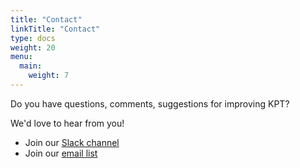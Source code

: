 ```yaml
---
title: "Contact"
linkTitle: "Contact"
type: docs
weight: 20
menu:
  main:
    weight: 7
---
```


Do you have questions, comments, suggestions for improving KPT?

We'd love to hear from you!

- Join our [Slack channel](https://kubernetes.slack.com/channels/kpt)
- Join our [email list](https://groups.google.com/g/kpt-users)
